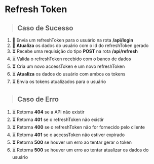# Refresh Token

> ## Caso de Sucesso
1. 🏁 Envia um refreshToken para o usuário na rota **/api/login**
2. 🏁 **Atualiza** os dados do usuário com o id do refreshToken gerado
3. ⏳ Recebe uma requisição do tipo **POST** na rota **/api/refresh**
4. ⏳ Valida o refreshToken recebido com o banco de dados
5. ⏳ Cria um novo accessToken e um novo refreshToken
6. ⏳ **Atualiza** os dados do usuário com ambos os tokens
7. ⏳ Envia os tokens atualizados para o usuário

> ## Caso de Erro
1. ⏳ Retorna **404** se a API não existir
2. ⏳ Retorna **401** se o refreshToken não existir
3. ⏳ Retorna **400** se o refreshToken não for fornecido pelo cliente
4. ⏳ Retorna **401** se o accessToken não estiver expirado
5. ⏳ Retorna **500** se houver um erro ao tentar gerar o token
6. ⏳ Retorna **500** se houver um erro ao tentar atualizar os dados do usuário